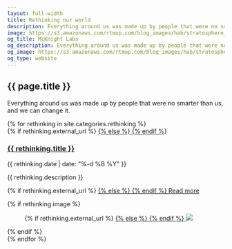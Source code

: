 ```yaml
---
layout: full-width
title: Rethinking our world
description: Everything around us was made up by people that were no smarter than us, and we can change it.
image: https://s3.amazonaws.com/rtmup.com/blog_images/hab/stratosphere_5.jpg
og_title: McKnight Labs
og_description: Everything around us was made up by people that were no smarter than us, and we can change it.
og_image: https://s3.amazonaws.com/rtmup.com/blog_images/hab/stratosphere_5.jpg
og_type: website
---
```

<section class="grid">
	<div class="full-width">
		<h1>{{ page.title }}</h1>
		<p>Everything around us was made up by people that were no smarter than us, and we can change it.</p>
	</div>
</section>
<section class="stripe-section">
	<section class="grid-wrapper">
		{% for rethinking in site.categories.rethinking %}
		<article>
			<figcaption>
				{% if rethinking.external_url %}
				<a href="{{ rethinking.external_url }}">
				{% else %}
				<a href="{{ rethinking.url }}">
				{% endif %}
				<h3>
					{{ rethinking.title }}
				</h3>
				</a>
				<p>{{ rethinking.date | date: "%-d %B %Y" }}</p>
				<p class="description">{{ rethinking.description }}</p>
				<p>
				{% if rethinking.external_url %}
				<a href="{{ rethinking.external_url }}">
				{% else %}
				<a href="{{ rethinking.url }}">
				{% endif %}
				Read more
				</a>
				</p>
			</figcaption>
			{% if rethinking.image %}
			<figure>
				{% if rethinking.external_url %}
				<a href="{{ rethinking.external_url }}">
				{% else %}
				<a href="{{ rethinking.url }}">
				{% endif %}
				<img src="{{ rethinking.image }}" />
				</a>
			</figure>
			{% endif %}
		</article>
		{% endfor %}
	</section>
</section>